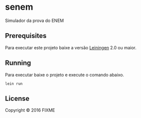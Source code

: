 # senem

Simulador da prova do ENEM

## Prerequisites

Para executar este projeto baixe a versão [Leiningen][1] 2.0 ou maior.

[1]: https://github.com/technomancy/leiningen

## Running

Para executar baixe o projeto e execute o comando abaixo.

    lein run

## License

Copyright © 2016 FIXME
